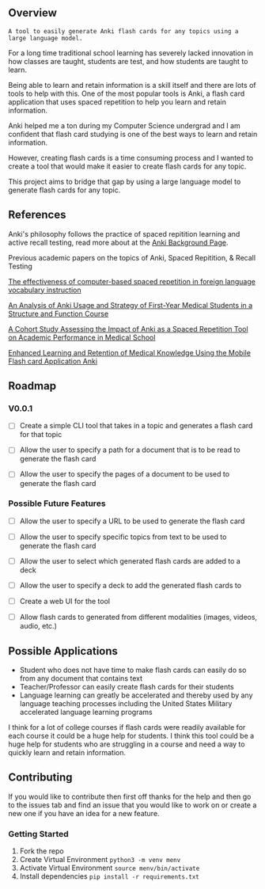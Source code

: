 ## Overview

`A tool to easily generate Anki flash cards for any topics using a large language model.`

For a long time traditional school learning has severely lacked innovation in how classes are taught, students are test, and how students are taught to learn.

Being able to learn and retain information is a skill itself and there are lots of tools to help with this. One of the most popular tools is Anki, a flash card application that uses spaced repetition to help you learn and retain information.

Anki helped me a ton during my Computer Science undergrad and I am confident that flash card studying is one of the best ways to learn and retain information.

However, creating flash cards is a time consuming process and I wanted to create a tool that would make it easier to create flash cards for any topic.

This project aims to bridge that gap by using a large language model to generate flash cards for any topic.

## References

Anki's philosophy follows the practice of spaced repitition learning and active recall testing, read more about at the [Anki Background Page](https://docs.ankiweb.net/background.html). 

Previous academic papers on the topics of Anki, Spaced Repitition, & Recall Testing

[The effectiveness of computer-based spaced repetition in foreign language vocabulary instruction](https://www.jstor.org/stable/90014364)

[An Analysis of Anki Usage and Strategy of First-Year Medical Students in a Structure and Function Course](https://www.ncbi.nlm.nih.gov/pmc/articles/PMC9045547/)

[A Cohort Study Assessing the Impact of Anki as a Spaced Repetition Tool on Academic Performance in Medical School](https://link.springer.com/article/10.1007/s40670-023-01826-8)

[Enhanced Learning and Retention of Medical Knowledge Using the Mobile Flash card Application Anki](https://link.springer.com/article/10.1007/s40670-021-01386-9)

## Roadmap

### V0.0.1

- [ ] Create a simple CLI tool that takes in a topic and generates a flash card for that topic
- [ ] Allow the user to specify a path for a document that is to be read to generate the flash card
- [ ] Allow the user to specify the pages of a document to be used to generate the flash card


### Possible Future Features

- [ ] Allow the user to specify a URL to be used to generate the flash card
- [ ] Allow the user to specify specific topics from text to be used to generate the flash card
- [ ] Allow the user to select which generated flash cards are added to a deck
- [ ] Allow the user to specify a deck to add the generated flash cards to
- [ ] Create a web UI for the tool
- [ ] Allow flash cards to generated from different modalities (images, videos, audio, etc.)


## Possible Applications

- Student who does not have time to make flash cards can easily do so from any document that contains text
- Teacher/Professor can easily create flash cards for their students
- Language learning can greatly be accelerated and thereby used by any language teaching processes including the United States Military accelerated language learning programs

I think for a lot of college courses if flash cards were readily available for each course it could be a huge help for students. I think this tool could be a huge help for students who are struggling in a course and need a way to quickly learn and retain information.

## Contributing

If you would like to contribute then first off thanks for the help and then go to the issues tab and find an issue that you would like to work on or create a new one if you have an idea for a new feature.

### Getting Started

1. Fork the repo
2. Create Virtual Environment `python3 -m venv menv` 
3. Activate Virtual Environment `source menv/bin/activate`
4. Install dependencies `pip install -r requirements.txt`

